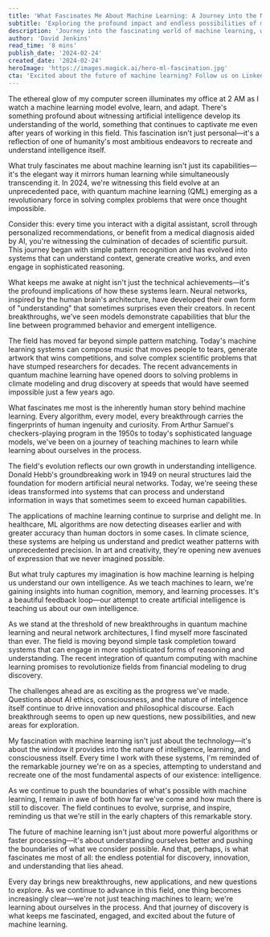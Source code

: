 ```yaml
---
title: 'What Fascinates Me About Machine Learning: A Journey into the Mind of AI'
subtitle: 'Exploring the profound impact and endless possibilities of machine learning'
description: 'Journey into the fascinating world of machine learning, where artificial intelligence isn’t just about technological advancement, but a profound exploration of human intelligence itself. From quantum machine learning breakthroughs to neural networks that surprise their creators, discover how this field is revolutionizing everything from healthcare to creative expression while offering deep insights into human cognition.'
author: 'David Jenkins'
read_time: '8 mins'
publish_date: '2024-02-24'
created_date: '2024-02-24'
heroImage: 'https://images.magick.ai/hero-ml-fascination.jpg'
cta: 'Excited about the future of machine learning? Follow us on LinkedIn for daily insights into AI innovations and join a community of forward-thinking tech enthusiasts shaping the future of artificial intelligence.'
---
```


The ethereal glow of my computer screen illuminates my office at 2 AM as I watch a machine learning model evolve, learn, and adapt. There's something profound about witnessing artificial intelligence develop its understanding of the world, something that continues to captivate me even after years of working in this field. This fascination isn't just personal—it's a reflection of one of humanity's most ambitious endeavors to recreate and understand intelligence itself.

What truly fascinates me about machine learning isn't just its capabilities—it's the elegant way it mirrors human learning while simultaneously transcending it. In 2024, we're witnessing this field evolve at an unprecedented pace, with quantum machine learning (QML) emerging as a revolutionary force in solving complex problems that were once thought impossible.

Consider this: every time you interact with a digital assistant, scroll through personalized recommendations, or benefit from a medical diagnosis aided by AI, you're witnessing the culmination of decades of scientific pursuit. This journey began with simple pattern recognition and has evolved into systems that can understand context, generate creative works, and even engage in sophisticated reasoning.

What keeps me awake at night isn't just the technical achievements—it's the profound implications of how these systems learn. Neural networks, inspired by the human brain's architecture, have developed their own form of "understanding" that sometimes surprises even their creators. In recent breakthroughs, we've seen models demonstrate capabilities that blur the line between programmed behavior and emergent intelligence.

The field has moved far beyond simple pattern matching. Today's machine learning systems can compose music that moves people to tears, generate artwork that wins competitions, and solve complex scientific problems that have stumped researchers for decades. The recent advancements in quantum machine learning have opened doors to solving problems in climate modeling and drug discovery at speeds that would have seemed impossible just a few years ago.

What fascinates me most is the inherently human story behind machine learning. Every algorithm, every model, every breakthrough carries the fingerprints of human ingenuity and curiosity. From Arthur Samuel's checkers-playing program in the 1950s to today's sophisticated language models, we've been on a journey of teaching machines to learn while learning about ourselves in the process.

The field's evolution reflects our own growth in understanding intelligence. Donald Hebb's groundbreaking work in 1949 on neural structures laid the foundation for modern artificial neural networks. Today, we're seeing these ideas transformed into systems that can process and understand information in ways that sometimes seem to exceed human capabilities.

The applications of machine learning continue to surprise and delight me. In healthcare, ML algorithms are now detecting diseases earlier and with greater accuracy than human doctors in some cases. In climate science, these systems are helping us understand and predict weather patterns with unprecedented precision. In art and creativity, they're opening new avenues of expression that we never imagined possible.

But what truly captures my imagination is how machine learning is helping us understand our own intelligence. As we teach machines to learn, we're gaining insights into human cognition, memory, and learning processes. It's a beautiful feedback loop—our attempt to create artificial intelligence is teaching us about our own intelligence.

As we stand at the threshold of new breakthroughs in quantum machine learning and neural network architectures, I find myself more fascinated than ever. The field is moving beyond simple task completion toward systems that can engage in more sophisticated forms of reasoning and understanding. The recent integration of quantum computing with machine learning promises to revolutionize fields from financial modeling to drug discovery.

The challenges ahead are as exciting as the progress we've made. Questions about AI ethics, consciousness, and the nature of intelligence itself continue to drive innovation and philosophical discourse. Each breakthrough seems to open up new questions, new possibilities, and new areas for exploration.

My fascination with machine learning isn't just about the technology—it's about the window it provides into the nature of intelligence, learning, and consciousness itself. Every time I work with these systems, I'm reminded of the remarkable journey we're on as a species, attempting to understand and recreate one of the most fundamental aspects of our existence: intelligence.

As we continue to push the boundaries of what's possible with machine learning, I remain in awe of both how far we've come and how much there is still to discover. The field continues to evolve, surprise, and inspire, reminding us that we're still in the early chapters of this remarkable story.

The future of machine learning isn't just about more powerful algorithms or faster processing—it's about understanding ourselves better and pushing the boundaries of what we consider possible. And that, perhaps, is what fascinates me most of all: the endless potential for discovery, innovation, and understanding that lies ahead.

Every day brings new breakthroughs, new applications, and new questions to explore. As we continue to advance in this field, one thing becomes increasingly clear—we're not just teaching machines to learn; we're learning about ourselves in the process. And that journey of discovery is what keeps me fascinated, engaged, and excited about the future of machine learning.